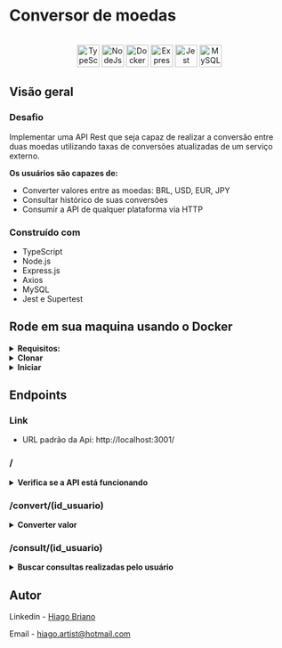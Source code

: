 # Conversor de moedas

<div align="center"><br>
  <img src="https://cdn.jsdelivr.net/gh/devicons/devicon/icons/typescript/typescript-plain.svg" alt="TypeScript" width="40" height="40"/>
  <img src="https://cdn.jsdelivr.net/gh/devicons/devicon/icons/nodejs/nodejs-original.svg" alt="NodeJs" width="40" height="40"/>
  <img src="https://cdn.jsdelivr.net/gh/devicons/devicon/icons/docker/docker-original.svg" alt="Docker" width="40" height="40"/>
  <img src="https://wsofter.ru/wp-content/uploads/2017/12/node-express.png" alt="Express" width="40" height="40"/>
  <img src="https://cdn.jsdelivr.net/gh/devicons/devicon/icons/jest/jest-plain.svg" alt="Jest" width="40" height="40"/>
  <img src="https://cdn.jsdelivr.net/gh/devicons/devicon/icons/mysql/mysql-plain-wordmark.svg" alt="MySQL" width="40" height="40"/>
</div>

## Visão geral

### Desafio

Implementar uma API Rest que seja capaz de realizar a conversão entre duas moedas utilizando taxas de conversões atualizadas de um serviço externo.

**Os usuários são capazes de:**

- Converter valores entre as moedas: BRL, USD, EUR, JPY
- Consultar histórico de suas conversões
- Consumir a API de qualquer plataforma via HTTP

### Construído com

- TypeScript
- Node.js
- Express.js
- Axios
- MySQL
- Jest e Supertest

## Rode em sua maquina usando o Docker

<details>
  <summary><b>Requisitos:</b></summary><br>
  
  - Ter o `Git` instalado em sua máquina;
  - Ter o `docker` instalado e ativado em sua máquina.
  - Ter o `bitbucket` configurado sua máquina com acesso a esse [repositório](https://bitbucket.org/recrutamento_jya_nodejs/recrutamento-conversor-nodejs-hiago.artist_hotmail.com/src/master/).
  
</details>

<details>
  <summary><b>Clonar</b></summary><br>

Para clonar o repositório usando HTTPS:

```
git clone https://HiagoBri@bitbucket.org/recrutamento_jya_nodejs/recrutamento-conversor-nodejs-hiago.artist_hotmail.com.git
```

Para clonar usando SSH:

```
git clone git@bitbucket.org:recrutamento_jya_nodejs/recrutamento-conversor-nodejs-hiago.artist_hotmail.com.git
```
</details>

<details>
  <summary><b>Iniciar</b></summary><br>

Entre na pasta principal:

```
cd recrutamento-conversor-nodejs-hiago.artist_hotmail.com
```

Crie um arquivo `.env` com as seguintes informações:

```JSON
MYSQL_HOST=mysql
API_KEY=G1234567890 //Essa é a chave de acesso do site https://api.exchangeratesapi.io/
```
  
Inicie o docker com o comando:

```
docker-compose up -d
```

A API irá funcionar através da URL:

```
http://localhost:3001/
```

</details>

</details>

## Endpoints

### Link

- URL padrão da Api: http://localhost:3001/

### /

<details><summary><strong>Verifica se a API está funcionando</strong></summary><br />

- Métodos de requisição: GET

- Formato da resposta:

```json
{
    "message": "active server"
}
```

</details>
</details>

### /convert/(id_usuario)

<details><summary><strong>Converter valor</strong></summary><br />

- Métodos de requisição: GET

- Formato do body:

```json
{
    "to": "USD",
    "from": "BRL",
    "amount": 5
}
```

- Formato da resposta:

```json
{
    "transactionId": 1,
    "userId": 10,
    "originCurrency": "BRL",
    "originValue": 5,
    "destinationCurrency": "USD",
    "destinationValue": 0.947095,
    "conversionRateUsed": 0.189419,
    "date": "2023-03-18T00:50:29.000Z"
}
```

</details>
</details>

### /consult/(id_usuario)

<details><summary><strong>Buscar consultas realizadas pelo usuário</strong></summary><br />

- Métodos de requisição: GET

- Formato da resposta:

```json
[
    {
        "id": 1,
        "user_id": 10,
        "origin_currency": "BRL",
        "origin_value": 5,
        "destination_currency": "USD",
        "conversion_rate_used": 0.189419,
        "created_at": "2023-03-18T03:19:40.000Z"
    },
    {
        "id": 2,
        "user_id": 10,
        "origin_currency": "BRL",
        "origin_value": 5,
        "destination_currency": "USD",
        "conversion_rate_used": 0.189419,
        "created_at": "2023-03-18T03:19:43.000Z"
    }
]
```

</details>
</details>

## Autor

Linkedin - [Hiago Briano](https://www.linkedin.com/in/hiago-briano/)

Email - hiago.artist@hotmail.com